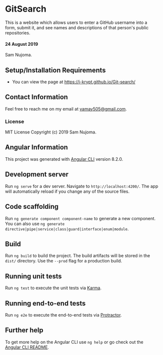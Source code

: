 # GitSearch
This is a website which allows users to enter a GitHub username into a form, submit it, and see names and descriptions of that person's public repositories.

#### 24 August 2019
Sam Nujoma.

## Setup/Installation Requirements
* You can view the page at https://i-krypt.github.io/Git-search/

## Contact Information
Feel free to reach me on my email at vamay505@gmail.com.

### License
MIT License
Copyright (c) 2019 Sam Nujoma.

## Angular Information
This project was generated with [Angular CLI](https://github.com/angular/angular-cli) version 8.2.0.

## Development server

Run `ng serve` for a dev server. Navigate to `http://localhost:4200/`. The app will automatically reload if you change any of the source files.

## Code scaffolding

Run `ng generate component component-name` to generate a new component. You can also use `ng generate directive|pipe|service|class|guard|interface|enum|module`.

## Build

Run `ng build` to build the project. The build artifacts will be stored in the `dist/` directory. Use the `--prod` flag for a production build.

## Running unit tests

Run `ng test` to execute the unit tests via [Karma](https://karma-runner.github.io).

## Running end-to-end tests

Run `ng e2e` to execute the end-to-end tests via [Protractor](http://www.protractortest.org/).

## Further help

To get more help on the Angular CLI use `ng help` or go check out the [Angular CLI README](https://github.com/angular/angular-cli/blob/master/README.md).

